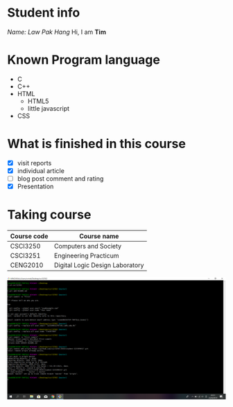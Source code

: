 # Student info
*Name: Law Pak Hang*
Hi, I am **Tim**

# Known Program language
* C
* C++
* HTML
    * HTML5
    * little javascript
* CSS

# What is finished in this course
 - [x] visit reports
 - [x] individual article
 - [ ] blog post comment and rating
 - [x] Presentation

# Taking course
| Course code | Course name |
| ------ | ------ |
| CSCI3250 | Computers and Society |
| CSCI3251 | Engineering Practicum |
| CENG2010 | Digital Logic Design Laboratory |


![Screenshot](gitcommand.png)
